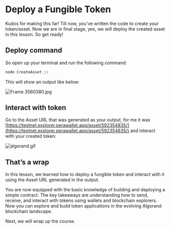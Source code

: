 # Deploy a Fungible Token

Kudos for making this far! Till now, you've written the code to create your token/asset. Now we are in final stage, yes, we will deploy the created asset in this lesson. So get ready!

## Deploy command

So open up your terminal and run the following command:

```jsx
node CreateAsset.js
```

This will show an output like below:

![Frame 3560380.jpg](https://github.com/0xmetaschool/Learning-Projects/blob/main/assests_for_all/assests-for-algorand/4_1%20Deploy%20a%20Fungible%20Token/Frame_3560380.jpg?raw=true)

## Interact with token

Go to the Asset URL that was generated as your output, for me it was [https://testnet.explorer.perawallet.app/asset/592354835/](https://testnet.explorer.perawallet.app/asset/592354835/) and interact with your created token:

![algorand.gif](https://github.com/0xmetaschool/Learning-Projects/blob/main/assests_for_all/assests-for-algorand/4_1%20Deploy%20a%20Fungible%20Token/algorand.gif?raw=true)

## That’s a wrap

In this lesson, we learned how to deploy a fungible token and interact with it using the Asset URL generated in the output. 

You are now equipped with the basic knowledge of building and deploying a simple contract. The key takeaways are understanding how to send, receive, and interact with tokens using wallets and blockchain explorers. Now you can explore and build token applications in the evolving Algorand blockchain landscape.

Next, we will wrap up the course.
